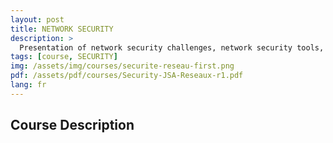 ```yaml
---
layout: post
title: NETWORK SECURITY
description: >
  Presentation of network security challenges, network security tools, network security architecture
tags: [course, SECURITY]
img: /assets/img/courses/securite-reseau-first.png
pdf: /assets/pdf/courses/Security-JSA-Reseaux-r1.pdf
lang: fr
---
```


## Course Description
